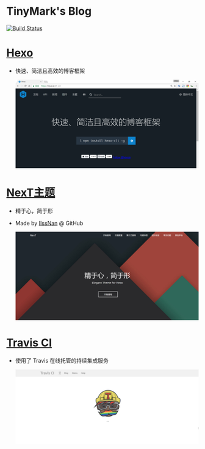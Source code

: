 # TinyMark's Blog

[![Build Status](https://www.travis-ci.org/TinyMark/TinyMark.github.io.svg?branch=hexo)](https://www.travis-ci.org/TinyMark/TinyMark.github.io)

# [Hexo](https://hexo.io/zh-cn/)
* 快速、简洁且高效的博客框架

    ![image](/source/image/hexo_1-1.png)

# [NexT主题](http://theme-next.iissnan.com/)
* 精于心，简于形
* Made by [IIssNan](https://github.com/iissnan) @ GitHub

    ![image](/source/image/next_0.png)

# [Travis CI](https://www.travis-ci.org/)
* 使用了 Travis 在线托管的持续集成服务

    ![image](/source/image/travis_0.png)



